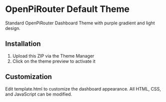 # OpenPiRouter Default Theme

Standard OpenPiRouter Dashboard Theme with purple gradient and light design.

## Installation
1. Upload this ZIP via the Theme Manager
2. Click on the theme preview to activate it

## Customization
Edit template.html to customize the dashboard appearance.
All HTML, CSS, and JavaScript can be modified.

